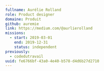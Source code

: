 ```yaml
---
fullname: Aurélie Rolland
role: Product designer
domaine: Produit
github: auremie
link: https://medium.com/@aurlierolland
missions:
  - start: 2019-03-01
    end: 2019-12-31
    status: independent
previously:
  - codedutravail
uuid: fe6766bf-43a0-4e40-b578-d4d6b27d2710
---
```


